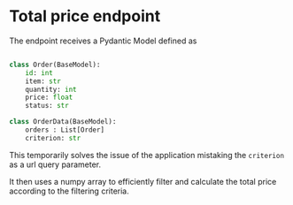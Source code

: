 # Total price endpoint

The endpoint receives a Pydantic Model defined as 

```py

class Order(BaseModel):
    id: int
    item: str
    quantity: int
    price: float
    status: str

class OrderData(BaseModel):
    orders : List[Order]
    criterion: str
```

This temporarily solves the issue of the application mistaking the ```criterion``` as a url query parameter.

It then uses a numpy array to efficiently filter and calculate the total price according to the filtering criteria.

